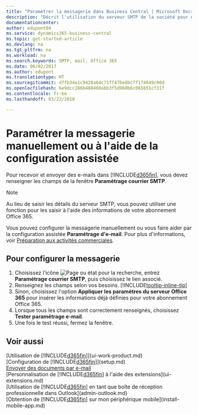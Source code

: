 ```yaml
---
title: "Paramétrer la messagerie dans Business Central | Microsoft Docs"
description: "Décrit l'utilisation du serveur SMTP de la société pour envoyer et recevoir des e-mails dans Business Central. Décrit également comment utiliser les paramètres du serveur de messagerie créés lors de l'abonnement à Office 365."
documentationcenter: 
author: edupont04
ms.service: dynamics365-business-central
ms.topic: get-started-article
ms.devlang: na
ms.tgt_pltfrm: na
ms.workload: na
ms.search.keywords: SMTP, mail, Office 365
ms.date: 06/02/2017
ms.author: edupont
ms.translationtype: HT
ms.sourcegitcommit: d7fb34e1c9428a64c71ff47be8bcff174649c00d
ms.openlocfilehash: 6e9dcc286b460460abb3f5d960b6c065651cf31f
ms.contentlocale: fr-be
ms.lasthandoff: 03/22/2018

---
```

# <a name="set-up-email-manually-or-using-the-assisted-setup"></a>Paramétrer la messagerie manuellement ou à l'aide de la configuration assistée
Pour recevoir et envoyer des e-mails dans [!INCLUDE[d365fin](includes/d365fin_md.md)], vous devez renseigner les champs de la fenêtre **Paramétrage courrier SMTP**.

> [!NOTE]  
>   Au lieu de saisir les détails du serveur SMTP, vous pouvez utiliser une fonction pour les saisir à l'aide des informations de votre abonnement Office 365.

Vous pouvez configurer la messagerie manuellement ou vous faire aider par la configuration assistée **Paramétrage d'e-mail**. Pour plus d'informations, voir [Préparation aux activités commerciales](ui-get-ready-business.md).  

## <a name="to-set-up-email"></a>Pour configurer la messagerie
1. Choisissez l'icône ![Page ou état pour la recherche](media/ui-search/search_small.png "Page ou état pour la recherche"), entrez **Paramétrage courrier SMTP**, puis choisissez le lien associé.
2. Renseignez les champs selon vos besoins. [!INCLUDE[tooltip-inline-tip](includes/tooltip-inline-tip_md.md)]
3. Sinon, choisissez l'option **Appliquer les paramètres du serveur Office 365** pour insérer les informations déjà définies pour votre abonnement Office 365.
4. Lorsque tous les champs sont correctement renseignés, choisissez **Tester paramétrage e-mail**.
5. Une fois le test réussi, fermez la fenêtre.

## <a name="see-also"></a>Voir aussi  
[Utilisation de [!INCLUDE[d365fin](includes/d365fin_md.md)]](ui-work-product.md)  
[Configuration de [!INCLUDE[d365fin](includes/d365fin_md.md)]](setup.md)  
[Envoyer des documents par e-mail](ui-how-send-documents-email.md)  
[Personnalisation de [!INCLUDE[d365fin](includes/d365fin_md.md)] à l'aide des extensions](ui-extensions.md)  
[Utilisation de [!INCLUDE[d365fin](includes/d365fin_md.md)] en tant que boîte de réception professionnelle dans Outlook](admin-outlook.md)  
[Obtention de [!INCLUDE[d365fin](includes/d365fin_md.md)] sur mon périphérique mobile](install-mobile-app.md)

